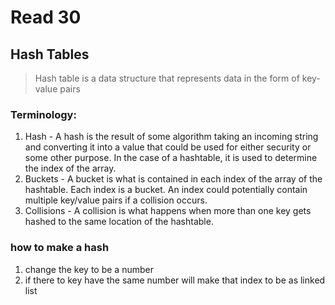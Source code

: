 # Read 30

## Hash Tables

> Hash table is a data structure that represents data in the form of key-value pairs

### Terminology:

1. Hash - A hash is the result of some algorithm taking an incoming string and converting it into a value that could be used for either security or some other purpose. In the case of a hashtable, it is used to determine the index of the array.
2. Buckets - A bucket is what is contained in each index of the array of the hashtable. Each index is a bucket. An index could potentially contain multiple key/value pairs if a collision occurs.
3. Collisions - A collision is what happens when more than one key gets hashed to the same location of the hashtable.

### how to make a hash

1. change the key to be a number
2. if there to key have the same number will make that index to be as linked list
